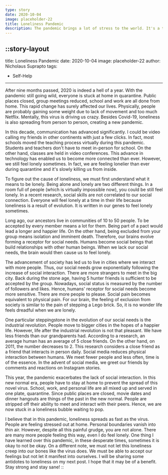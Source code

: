 ```yaml
---
type: story
date: 2020-10-04
image: placeholder-22
title: Loneliness Pandemic
description: The pandemic brings a lot of stress to the world. It's a time of great uncertainty and uncertainty, but also a time of great loneliness.
---
```


::story-layout
---
title: Loneliness Pandemic
date: 2020-10-04
image: placeholder-22
author: Nicholaus Suprapto
tags: 
  - Self-Help
---

After nine months passed, 2020 is indeed a hell of a year.  With the pandemic still going wild, everyone is stuck at home in quarantine. Public places closed, group meetings reduced, school and work are all done from home. This rapid change has surely affected our lives. Physically, people are probably gaining some weight due to lack of movement and too much Netflix. Mentally, this virus is driving us crazy. Besides Covid-19, loneliness is also spreading from person to person, creating a new pandemic.

In this decade, communication has advanced significantly. I could be video calling my friends in other continents with just a few clicks. In fact, most schools moved the teaching process virtually during this pandemic. Students and teachers don't have to meet in-person for school. On the other hand, classes are held in video conferences. This advance in technology has enabled us to become more connected than ever. However, we still feel lonely sometimes. In fact, we are feeling lonelier than ever during quarantine and it's slowly killing us from inside.

To figure out the cause of loneliness, we must first understand what it means to be lonely. Being alone and lonely are two different things. In a room full of people (which is virtually impossible now), you could be still feel lonely. In a recent research, social skills are not correlated to our social connection. Everyone will feel lonely at a time in their life because loneliness is a result of evolution. It is written in our genes to feel lonely sometimes. 

Long ago, our ancestors live in communities of 10 to 50 people. To be accepted by every member means a lot for them. Being part of a pact would lead a longer and happier life. On the other hand, being excluded from your group means isolation and imminent death. Therefore, our brains evolve forming a receptor for social needs. Humans become social beings that build relationships with other human beings. When we lack our social needs, the brain would then cause us to feel lonely.

The advancement of society has led us to live in cities where we interact with more people. Thus, our social needs grow exponentially following the increase of social interaction. There are more strangers to meet in the big city. Back during the stone age, having 5 hunter friends is sufficient to be accepted by the group. Nowadays, social status is measured by the number of followers and likes. Hence, humans' receptor for social needs become more sensitive. There are more people to please. Social pain becomes equivalent to physical pain. For our brain, the feeling of exclusion from society is similar to the pain of stepping a Lego brick. So, it is no wonder life feels dreadful when we are lonely.

One particular steppingstone in the evolution of our social needs is the industrial revolution. People move to bigger cities in the hopes of a happier life. However, life after the industrial revolution is not that pleasant. We have less friends than our grandparents had. According to a research, an average human has an average of 5 close friends. On the other hand, on 2011, the number decreases to 2. This research considers a close friend as a friend that interacts in person daily. Social media reduces physical interaction between humans. We meet fewer people and less often, time is of the essence. In the advent of social media, we greet our friends by comments and reactions on Instagram stories. 

This year, the pandemic exacerbates the lack of social interaction. In this new normal era, people have to stay at home to prevent the spread of this novel virus. School, work, and personal life are all mixed up and served in one plate, quarantine. Since public places are closed, movie dates and dinner hangouts are things of the past in the new normal. People are stripped off their ability to meet and interact with their peers. Hence, we are now stuck in a loneliness bubble waiting to pop.

I believe that in this pandemic, loneliness spreads as fast as the virus. People are feeling stressed out at home. Personal boundaries vanish into thin air. However, despite all this painful grudge, you are not alone. There are many more people feeling this way, even I do feel lonely. One thing I have learned over this pandemic, in these desperate times, sometimes it is okay to not be okay. On a different note, we must not let this loneliness creep into our bones like the virus does. We must be able to accept our feelings but not let it manifest into ourselves. I will be sharing some antidotes to loneliness on my next post. I hope that it may be of a benefit. Stay strong and stay sane! 
::

